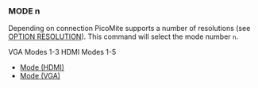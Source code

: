 ### MODE n

Depending on connection PicoMite supports a number of resolutions (see [OPTION RESOLUTION](../option/resolution.md)). This command will select the mode number `n`.

VGA Modes 1-3
HDMI Modes 1-5


- [Mode (HDMI)](command/mode_hdmi.md)
- [Mode (VGA)](command/mode_vga.md)
